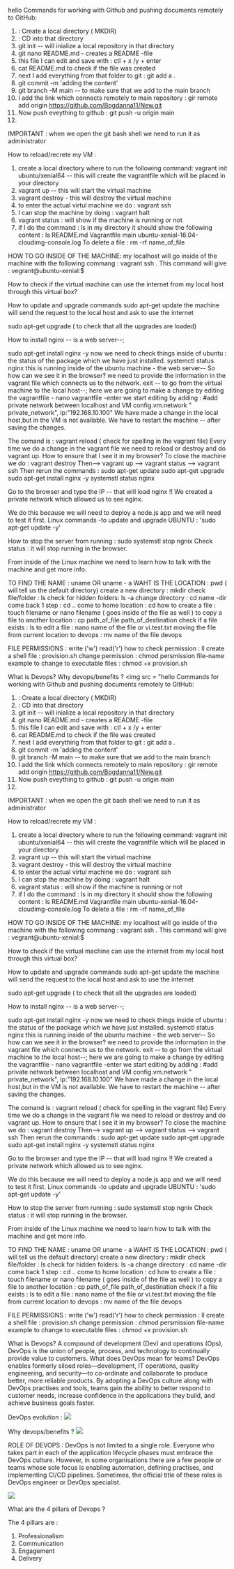 hello
Commands for working with Github and pushing documents remotely to GitHub:

1) : Create a local directory ( MKDIR)
2) : CD into that directory
3) git init -- will inialize a local repository in that directory
4) git nano README.md - creates a README -file
5) this file I can edit and save with : ctl + x /y  + enter
6) cat README.md to check if the file was created
7) next I add everything from that folder to git : git add a .
8) git commit -m 'adding the content'
9) git branch -M main -- to make sure that we add to the main branch
10) I add the link which connects remotely to main repository : gir remote add origin https://github.com/Bogdanna11/New.git
11) Now push eveything to github : git push -u origin main 
12) 
IMPORTANT : when we open the git bash shell we need to run it as administrator

How to reload/recrete my VM :

1) create a local directory where to run the following command: vagrant init ubuntu/xenial64 -- this will create the vagrantfile which will be placed in your directory
2) vagrant up -- this will start the virtual machine
3) vagrant destroy - this will destroy the virtual machine
4) to enter the actual virtul machine we do : vagrant ssh
5) I can stop the machine by doing : vagrant halt
6) vagrant status : will show if the machine is running or not
7) if I do the command : ls in my directory it should show the following content : 
 ls
README.md  Vagrantfile  main  ubuntu-xenial-16.04-cloudimg-console.log
To delete a file : rm -rf name_of_file

HOW TO GO INSIDE OF THE MACHINE: my localhost will go inside of the machine with the following commang : vagrant ssh .
This command will give : vegrant@ubuntu-xenial:$

How to check if the virtual machine can use the internet from my local host through this virtual box?

How to update and upgrade commands
sudo apt-get update 
the machine will send the request to the local host and ask to use the internet

sudo apt-get upgrade ( to check that all the upgrades are loaded) 


How to install nginx -- is a web server--;

sudo apt-get install nginx -y 
now we need to check things inside of ubuntu : the status of the package which we have just installed.
systemctl status nginx
this is running inside of the ubuntu machine - the web server--
So how can we see it in the browser? we need to provide the information in the vagrant file which connects us to the network.
exit -- to go from the virtual machine to the local host--;
here we are going to make a change by editing the vagrantfile -
nano vagrantfile -enter 
we start editing  by adding : 
#add private network between localhost and VM
    config.vm.network " private_network", ip:"192.168.10.100"
We have made a change in the local host,but in the VM is not available.
We have to restart the machine -- after saving the changes.

The comand is : vagrant reload ( check for spelling in the vagrant file)
Every time we do a change in the vagrant file we need to reload or destroy and do vagrant up.
How to ensure that I see it in my browser?
To close the machine we do : vagrant destroy
Then--> vagrant up --> vagrant status --> vagrant ssh
Then rerun the commands : 
sudo apt-get update
sudo apt-get upgrade
sudo apt-get install nginx -y 
systemstl status nginx

Go to the browser and type the IP -- that will load nginx !!
We created a private network which allowed us to see nginx.

We do this because we will need to deploy a node.js app and we will need to test it first.
Linux commands
-to update and upgrade UBUNTU : 'sudo apt-get update -y'

How to stop the server from running : sudo systemstl stop ngnix 
Check status : it will stop running in the browser.


From inside of the Linux machine we need to learn how to talk with the machine and get more info.

TO FIND THE NAME : uname  OR uname - a
WAHT IS THE LOCATION : pwd ( will tell us the default directory) 
 create a new directory : mkdir 
 check file/folder : ls 
 check for hidden folders: ls -a
 change directory : cd name -dir
 come back 1 step : cd ..
 come to home location : cd
 how to create a file : touch filename or nano filename ( goes inside of the file as well ) 
 to copy a file to another location : cp path_of_file  path_of_destination
 check if a file exists : ls
 to edit a file : nano name of the file
or  vi.test.txt
 moving the file from current location to devops : mv name of the file devops
 
 FILE PERMISSIONS : write ('w') read('r') 
 how to check permission : ll
 create a shell file : provision.sh
 change permission : chmod persmission file-name
 example to change to executable files : chmod +x provision.sh
 


What is Devops?
Why devops/benefits ?
<img src = "hello
Commands for working with Github and pushing documents remotely to GitHub:

1) : Create a local directory ( MKDIR)
2) : CD into that directory
3) git init -- will inialize a local repository in that directory
4) git nano README.md - creates a README -file
5) this file I can edit and save with : ctl + x /y  + enter
6) cat README.md to check if the file was created
7) next I add everything from that folder to git : git add a .
8) git commit -m 'adding the content'
9) git branch -M main -- to make sure that we add to the main branch
10) I add the link which connects remotely to main repository : gir remote add origin https://github.com/Bogdanna11/New.git
11) Now push eveything to github : git push -u origin main 
12) 
IMPORTANT : when we open the git bash shell we need to run it as administrator

How to reload/recrete my VM :

1) create a local directory where to run the following command: vagrant init ubuntu/xenial64 -- this will create the vagrantfile which will be placed in your directory
2) vagrant up -- this will start the virtual machine
3) vagrant destroy - this will destroy the virtual machine
4) to enter the actual virtul machine we do : vagrant ssh
5) I can stop the machine by doing : vagrant halt
6) vagrant status : will show if the machine is running or not
7) if I do the command : ls in my directory it should show the following content : 
 ls
README.md  Vagrantfile  main  ubuntu-xenial-16.04-cloudimg-console.log
To delete a file : rm -rf name_of_file

HOW TO GO INSIDE OF THE MACHINE: my localhost will go inside of the machine with the following commang : vagrant ssh .
This command will give : vegrant@ubuntu-xenial:$

How to check if the virtual machine can use the internet from my local host through this virtual box?

How to update and upgrade commands
sudo apt-get update 
the machine will send the request to the local host and ask to use the internet

sudo apt-get upgrade ( to check that all the upgrades are loaded) 


How to install nginx -- is a web server--;

sudo apt-get install nginx -y 
now we need to check things inside of ubuntu : the status of the package which we have just installed.
systemctl status nginx
this is running inside of the ubuntu machine - the web server--
So how can we see it in the browser? we need to provide the information in the vagrant file which connects us to the network.
exit -- to go from the virtual machine to the local host--;
here we are going to make a change by editing the vagrantfile -
nano vagrantfile -enter 
we start editing  by adding : 
#add private network between localhost and VM
    config.vm.network " private_network", ip:"192.168.10.100"
We have made a change in the local host,but in the VM is not available.
We have to restart the machine -- after saving the changes.

The comand is : vagrant reload ( check for spelling in the vagrant file)
Every time we do a change in the vagrant file we need to reload or destroy and do vagrant up.
How to ensure that I see it in my browser?
To close the machine we do : vagrant destroy
Then--> vagrant up --> vagrant status --> vagrant ssh
Then rerun the commands : 
sudo apt-get update
sudo apt-get upgrade
sudo apt-get install nginx -y 
systemstl status nginx

Go to the browser and type the IP -- that will load nginx !!
We created a private network which allowed us to see nginx.

We do this because we will need to deploy a node.js app and we will need to test it first.
Linux commands
-to update and upgrade UBUNTU : 'sudo apt-get update -y'

How to stop the server from running : sudo systemstl stop ngnix 
Check status : it will stop running in the browser.


From inside of the Linux machine we need to learn how to talk with the machine and get more info.

TO FIND THE NAME : uname  OR uname - a
WAHT IS THE LOCATION : pwd ( will tell us the default directory) 
 create a new directory : mkdir 
 check file/folder : ls 
 check for hidden folders: ls -a
 change directory : cd name -dir
 come back 1 step : cd ..
 come to home location : cd
 how to create a file : touch filename or nano filename ( goes inside of the file as well ) 
 to copy a file to another location : cp path_of_file  path_of_destination
 check if a file exists : ls
 to edit a file : nano name of the file
or  vi.test.txt
 moving the file from current location to devops : mv name of the file devops
 
 FILE PERMISSIONS : write ('w') read('r') 
 how to check permission : ll
 create a shell file : provision.sh
 change permission : chmod persmission file-name
 example to change to executable files : chmod +x provision.sh
 


What is Devops?
 A compound of development (Dev) and operations (Ops), DevOps is the union of people, process, and technology to continually provide value to customers.
What does DevOps mean for teams? DevOps enables formerly siloed roles—development, IT operations, quality engineering, and security—to co-ordinate and collaborate to produce better, more reliable products. By adopting a DevOps culture along with DevOps practises and tools, teams gain the ability to better respond to customer needs, increase confidence in the applications they build, and achieve business goals faster.                                                           

 DevOps evolution : 
<img src = "evolution.png">                                                             
                                                             
                                                             
Why devops/benefits ?
<img src = "Benefits-DevOps-1024x500.png">



ROLE OF DEVOPS :
DevOps is not limited to a single role. Everyone who takes part in each of the application lifecycle phases must embrace the DevOps culture. However, in some organisations there are a few people or teams whose sole focus is enabling automation, defining practises, and implementing CI/CD pipelines. Sometimes, the official title of these roles is DevOps engineer or DevOps specialist.

<img src = "devops2.png">



What are the 4 pillars of Devops ?
                        
   The 4 pillars are :
 1) Professionalism 
 2) Communication
 3) Engagement
 4) Delivery                        
                        
                        
                        
                        
